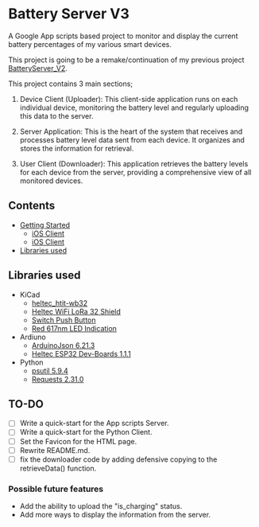 # Battery Server V3

A Google App scripts based project to monitor and display the current battery percentages of my various smart devices.

This project is going to be a remake/continuation of my previous project [BatteryServer_V2](https://github.com/H-Boyd/BatteryServer_V2).

This project contains 3 main sections;

1. Device Client (Uploader): This client-side application runs on each individual device, monitoring the battery level and regularly uploading this data to the server.

2. Server Application: This is the heart of the system that receives and processes battery level data sent from each device. It organizes and stores the information for retrieval.

3. User Client (Downloader): This application retrieves the battery levels for each device from the server, providing a comprehensive view of all monitored devices.

## Contents

- [Getting Started](GettingStarted/)
  - [iOS Client](GettingStarted/iosClient/README.md)
  - [iOS Client](GettingStarted/iosClient/README.md)
- [Libraries used](#Libraries-used)

## Libraries used

- KiCad
  - [heltec_htit-wb32](https://github.com/bartloeff/heltec_htit-wb32)
  - [Heltec WiFi LoRa 32 Shield](https://grabcad.com/library/heltec-wifi-lora-32-shield-1)
  - [Switch Push Button](https://www.snapeda.com/parts/1825910-6/TE%20Connectivity/view-part/?ref=search&t=momentary%20switch)
  - [Red 617nm LED Indication](https://www.snapeda.com/parts/WP7113ID/Kingbright/view-part/?ref=search&t=led)
- Ardiuno
  - [ArduinoJson 6.21.3](arduinojson.org)
  - [Heltec ESP32 Dev-Boards 1.1.1](http://heltec.cn)
- Python
  - [psutil 5.9.4](https://github.com/giampaolo/psutil)
  - [Requests 2.31.0](https://requests.readthedocs.io/en/latest/)

## TO-DO

- [ ] Write a quick-start for the App scripts Server.
- [ ] Write a quick-start for the Python Client.
- [ ] Set the Favicon for the HTML page.
- [ ] Rewrite README.md.
- [ ] fix the downloader code by adding defensive copying to the retrieveData()
      function.

### Possible future features

- Add the ability to upload the "is_charging" status.
- Add more ways to display the information from the server.
